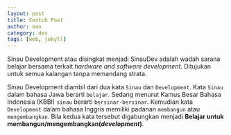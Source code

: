 ```yaml
---
layout: post
title: Contoh Post
author: aan
category: dev
tags: [web, jekyll]
---
```


Sinau Development atau disingkat menjadi SinauDev adalah wadah sarana belajar bersama terkait _hardware and software development_. Ditujukan untuk semua kalangan tanpa memandang strata.

Sinau Development diambil dari dua kata `Sinau` dan `Development`. Kata `Sinau` dalam bahasa Jawa berarti `belajar`. Sedang menurut Kamus Besar Bahasa Indonesia (KBBI) `sinau` berarti `bersinar-bersinar`. Kemudian kata `Development` dalam bahasa Inggris memiliki padanan `membangun` atau `mengembangkan`. Bila kedua kata tersebut digabungkan menjadi **Belajar untuk membangun/mengembangkan(_development_)**.
